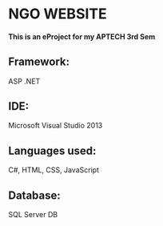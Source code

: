 # NGO WEBSITE
#### This is an eProject for my APTECH 3rd Sem
## Framework:
ASP .NET
## IDE:
Microsoft Visual Studio 2013
## Languages used:
C#, HTML, CSS, JavaScript
## Database:
SQL Server DB
